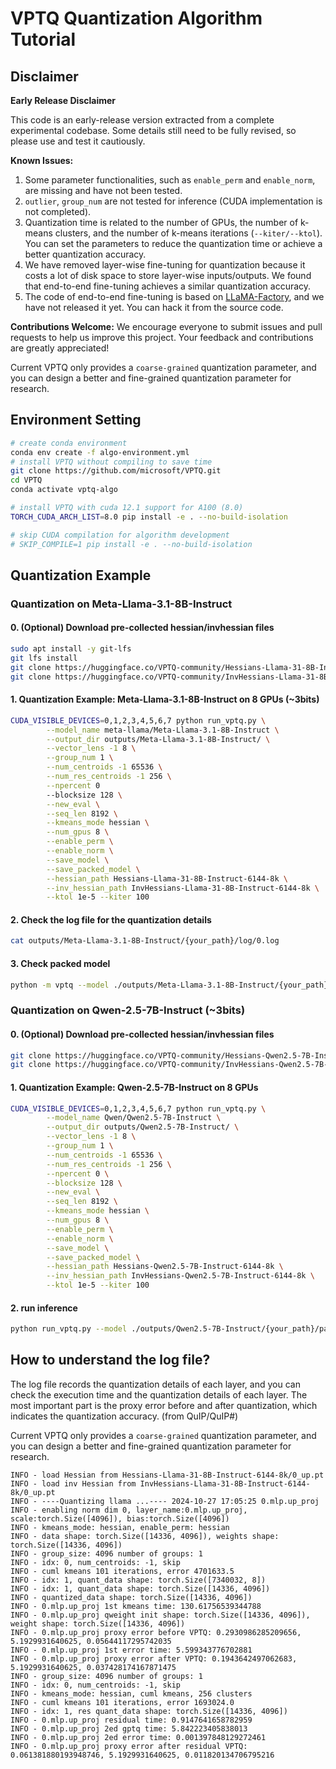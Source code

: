 # VPTQ Quantization Algorithm Tutorial

## Disclaimer
**Early Release Disclaimer**

This code is an early-release version extracted from a complete experimental codebase. Some details still need to be fully revised, so please use and test it cautiously.

**Known Issues:**
1. Some parameter functionalities, such as `enable_perm` and `enable_norm`, are missing and have not been tested.
2. `outlier`, `group_num` are not tested for inference (CUDA implementation is not completed).
3. Quantization time is related to the number of GPUs, the number of k-means clusters, and the number of k-means iterations (`--kiter/--ktol`). You can set the parameters to reduce the quantization time or achieve a better quantization accuracy.
4. We have removed layer-wise fine-tuning for quantization because it costs a lot of disk space to store layer-wise inputs/outputs. We found that end-to-end fine-tuning achieves a similar quantization accuracy.
5. The code of end-to-end fine-tuning is based on [LLaMA-Factory](https://github.com/hiyouga/LLaMA-Factory), and we have not released it yet. You can hack it from the source code.

**Contributions Welcome:**
We encourage everyone to submit issues and pull requests to help us improve this project. Your feedback and contributions are greatly appreciated!

Current VPTQ only provides a `coarse-grained` quantization parameter, and you can design a better and fine-grained quantization parameter for research.

## Environment Setting
```bash
# create conda environment
conda env create -f algo-environment.yml
# install VPTQ without compiling to save time
git clone https://github.com/microsoft/VPTQ.git
cd VPTQ
conda activate vptq-algo

# install VPTQ with cuda 12.1 support for A100 (8.0)
TORCH_CUDA_ARCH_LIST=8.0 pip install -e . --no-build-isolation

# skip CUDA compilation for algorithm development
# SKIP_COMPILE=1 pip install -e . --no-build-isolation
```
## Quantization Example
### Quantization on Meta-Llama-3.1-8B-Instruct
#### 0. (Optional) Download pre-collected hessian/invhessian files
```bash
sudo apt install -y git-lfs
git lfs install
git clone https://huggingface.co/VPTQ-community/Hessians-Llama-31-8B-Instruct-6144-8k
git clone https://huggingface.co/VPTQ-community/InvHessians-Llama-31-8B-Instruct-6144-8k
```

#### 1. Quantization Example: Meta-Llama-3.1-8B-Instruct on 8 GPUs (~3bits)
```bash
CUDA_VISIBLE_DEVICES=0,1,2,3,4,5,6,7 python run_vptq.py \
        --model_name meta-llama/Meta-Llama-3.1-8B-Instruct \
        --output_dir outputs/Meta-Llama-3.1-8B-Instruct/ \
        --vector_lens -1 8 \
        --group_num 1 \
        --num_centroids -1 65536 \
        --num_res_centroids -1 256 \
        --npercent 0 
        --blocksize 128 \
        --new_eval \
        --seq_len 8192 \
        --kmeans_mode hessian \
        --num_gpus 8 \
        --enable_perm \
        --enable_norm \
        --save_model \
        --save_packed_model \
        --hessian_path Hessians-Llama-31-8B-Instruct-6144-8k \
        --inv_hessian_path InvHessians-Llama-31-8B-Instruct-6144-8k \
        --ktol 1e-5 --kiter 100
```

#### 2. **Check the log file for the quantization details**
```bash
cat outputs/Meta-Llama-3.1-8B-Instruct/{your_path}/log/0.log
```


#### 3. **Check packed model**
```bash
python -m vptq --model ./outputs/Meta-Llama-3.1-8B-Instruct/{your_path}/packed_model/ --chat
```

### Quantization on Qwen-2.5-7B-Instruct (~3bits)
#### 0. (Optional) Download pre-collected hessian/invhessian files
```bash
git clone https://huggingface.co/VPTQ-community/Hessians-Qwen2.5-7B-Instruct-6144-8k
git clone https://huggingface.co/VPTQ-community/InvHessians-Qwen2.5-7B-Instruct-6144-8k
```

#### 1. Quantization Example: Qwen-2.5-7B-Instruct on 8 GPUs
```bash
CUDA_VISIBLE_DEVICES=0,1,2,3,4,5,6,7 python run_vptq.py \
        --model_name Qwen/Qwen2.5-7B-Instruct \
        --output_dir outputs/Qwen2.5-7B-Instruct/ \
        --vector_lens -1 8 \
        --group_num 1 \
        --num_centroids -1 65536 \
        --num_res_centroids -1 256 \
        --npercent 0 \
        --blocksize 128 \
        --new_eval \
        --seq_len 8192 \
        --kmeans_mode hessian \
        --num_gpus 8 \
        --enable_perm \
        --enable_norm \
        --save_model \
        --save_packed_model \
        --hessian_path Hessians-Qwen2.5-7B-Instruct-6144-8k \
        --inv_hessian_path InvHessians-Qwen2.5-7B-Instruct-6144-8k \
        --ktol 1e-5 --kiter 100
```
#### 2. **run inference**
```bash
python run_vptq.py --model ./outputs/Qwen2.5-7B-Instruct/{your_path}/packed_model/ --chat
```


## How to understand the log file?
The log file records the quantization details of each layer, and you can check the execution time and the quantization details of each layer. The most important part is the proxy error before and after quantization, which indicates the quantization accuracy. 
(from QuIP/QuIP#)

Current VPTQ only provides a `coarse-grained` quantization parameter, and you can design a better and fine-grained quantization parameter for research.
```log
INFO - load Hessian from Hessians-Llama-31-8B-Instruct-6144-8k/0_up.pt
INFO - load inv Hessian from InvHessians-Llama-31-8B-Instruct-6144-8k/0_up.pt
INFO - ----Quantizing llama ...---- 2024-10-27 17:05:25 0.mlp.up_proj
INFO - enabling norm dim 0, layer_name:0.mlp.up_proj, scale:torch.Size([4096]), bias:torch.Size([4096])
INFO - kmeans_mode: hessian, enable_perm: hessian
INFO - data shape: torch.Size([14336, 4096]), weights shape: torch.Size([14336, 4096])
INFO - group_size: 4096 number of groups: 1
INFO - idx: 0, num_centroids: -1, skip
INFO - cuml kmeans 101 iterations, error 4701633.5
INFO - idx: 1, quant_data shape: torch.Size([7340032, 8])
INFO - idx: 1, quant_data shape: torch.Size([14336, 4096])
INFO - quantized_data shape: torch.Size([14336, 4096])
INFO - 0.mlp.up_proj 1st kmeans time: 130.61756539344788
INFO - 0.mlp.up_proj qweight init shape: torch.Size([14336, 4096]), weight shape: torch.Size([14336, 4096])
INFO - 0.mlp.up_proj proxy error before VPTQ: 0.2930986285209656, 5.1929931640625, 0.05644117295742035
INFO - 0.mlp.up_proj 1st error time: 5.599343776702881
INFO - 0.mlp.up_proj proxy error after VPTQ: 0.1943642497062683, 5.1929931640625, 0.037428174167871475
INFO - group_size: 4096 number of groups: 1
INFO - idx: 0, num_centroids: -1, skip
INFO - kmeans_mode: hessian, cuml kmeans, 256 clusters
INFO - cuml kmeans 101 iterations, error 1693024.0
INFO - idx: 1, res quant_data shape: torch.Size([14336, 4096])
INFO - 0.mlp.up_proj residual time: 0.9147641658782959
INFO - 0.mlp.up_proj 2ed gptq time: 5.842223405838013
INFO - 0.mlp.up_proj 2ed error time: 0.001397848129272461
INFO - 0.mlp.up_proj proxy error after residual VPTQ: 0.061381880193948746, 5.1929931640625, 0.011820134706795216
```



